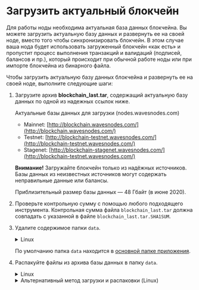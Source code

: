 # Загрузить актуальный блокчейн

Для работы ноды необходима актуальная база данных блокчейна. Вы можете загрузить актуальную базу данных и развернуть ее на своей ноде, вместо того чтобы синхронизировать блокчейн. В этом случае ваша нода будет использовать загруженный блокчейн «как есть» и пропустит процесс выполнения транзакций и валидаций (подписей, балансов и пр.), который происходит при обычной работе ноды или при импорте блокчейна из бинарного файла.

Чтобы загрузить актуальную базу данных блокчейна и развернуть ее на своей ноде, выполните следующие шаги:

1. Загрузите архив **blockchain_last.tar**, содержащий актуальную базу данных по одной из надежных ссылок ниже.

   Актуальные базы данных для загрузки (nodes.wavesnodes.com)

   * Mainnet: [http://blockchain.wavesnodes.com/](http://blockchain.wavesnodes.com/)
   * Testnet: [http://blockchain-testnet.wavesnodes.com/](http://blockchain-testnet.wavesnodes.com/)
   * Stagenet: [http://blockchain-stagenet.wavesnodes.com/](http://blockchain-testnet.wavesnodes.com/)

   **Внимание!** Загружайте блокчейн только из надёжных источников. Базы данных из неизвестных источников могут содержать неправильные данные или балансы.

   Приблизительный размер базы данных — 48 Гбайт (в июне 2020).

2. Проверьте контрольную сумму с помощью любого подходящего инструмента. Контрольная сумма файла `blockchain_last.tar` должна совпадать с указанной в файле `blockchain_last.tar.SHA1SUM`.

3. Удалите содержимое папки `data`.

   <details>
     <summary>Linux</summary>
  
     ```sudo rm -rdf /var/lib/waves/data```.
   </details>

   По умолчанию папка `data` находится в [основной папке приложения](/ru/waves-node/node-configuration#каталог-приложения-по-умолчанию).

4. Распакуйте файлы из архива базы данных в папку `data`.

   <details>
     <summary>Linux</summary>
  
     ```tar -xvf blockchain_last.tar -C /var/lib/waves/data```
   </details>

   <details>
     <summary>Альтернативный метод загрузки и распаковки (Linux)</summary>
  
     Традиционный способ загрузки и распаковки требует много дискового пространства. В некоторых случаях диска хватает только на сам блокчейн с небольшим запасом.
     Пользователи Linux могут воспользоваться одной из приведенных ниже команд для распаковки архива прямо в процессе скачивания. В результате на диске сохранится только распакованный блокчейн, без архива, что позволит сэкономить дисковое пространство.

     Если нода установлена из **DEB**-пакета, выполните следующую команду:

     ```bash
     cd /var/lib/waves
     sudo -u waves bash -c "wget -qO- http://blockchain.wavesnodes.com/blockchain_last.tar --show-progress | tar xf -"
     ```

     Если нода запускается из **JAR**-файла, перейдите в папку `data`, где хранятся данные блокчейна, и выполните следующую команду:

     ```bash
     wget -qO- http://blockchain.wavesnodes.com/blockchain_last.tar --show-progress | tar xf -
     ```
  
    </details>
